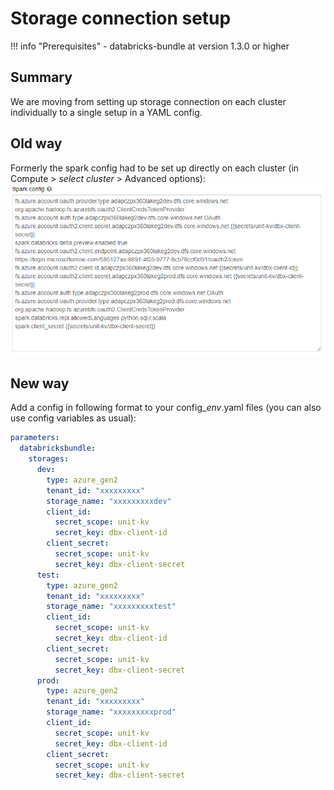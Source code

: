 # Storage connection setup

!!! info "Prerequisites"
      - databricks-bundle at version 1.3.0 or higher

## Summary
We are moving from setting up storage connection on each cluster individually to a single setup in a YAML config.

## Old way
Formerly the spark config had to be set up directly on each cluster (in Compute > *select cluster* > Advanced options):
![](images/storage-connection.png)

## New way
Add a config in following format to your config_*env*.yaml files (you can also use config variables as usual): 
```yaml
parameters:
  databricksbundle:
    storages:
      dev:
        type: azure_gen2
        tenant_id: "xxxxxxxxx"
        storage_name: "xxxxxxxxxdev"
        client_id:
          secret_scope: unit-kv
          secret_key: dbx-client-id
        client_secret:
          secret_scope: unit-kv
          secret_key: dbx-client-secret
      test:
        type: azure_gen2
        tenant_id: "xxxxxxxxx"
        storage_name: "xxxxxxxxxtest"
        client_id:
          secret_scope: unit-kv
          secret_key: dbx-client-id
        client_secret:
          secret_scope: unit-kv
          secret_key: dbx-client-secret
      prod:
        type: azure_gen2
        tenant_id: "xxxxxxxxx"
        storage_name: "xxxxxxxxxprod"
        client_id:
          secret_scope: unit-kv
          secret_key: dbx-client-id
        client_secret:
          secret_scope: unit-kv
          secret_key: dbx-client-secret
```
